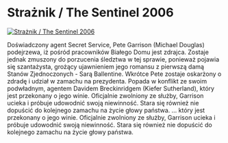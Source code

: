 Strażnik / The Sentinel 2006 
=============
[![Strażnik / The Sentinel 2006 ](http://vidos.pl/images/player.gif)](http://vidos.pl/straznik-the-sentinel-2006)

 Doświadczony agent Secret Service, Pete Garrison (Michael Douglas) podejrzewa, iż pośród pracowników Białego Domu jest zdrajca. Zostaje jednak zmuszony do porzucenia śledztwa w tej sprawie, ponieważ pojawia się szantażysta, grożący ujawnieniem jego romansu z pierwszą damą Stanów Zjednoczonych - Sarą Ballentine. Wkrótce Pete zostaje oskarżony o zdradę i udział w zamachu na prezydenta. Popada w konflikt ze swoim podwładnym, agentem Davidem Breckinridgem (Kiefer Sutherland), który jest przekonany o jego winie. Oficjalnie zwolniony ze służby, Garrison ucieka i próbuje udowodnić swoją niewinność. Stara się również nie dopuścić do kolejnego zamachu na życie głowy państwa.  ... który jest przekonany o jego winie. Oficjalnie zwolniony ze służby, Garrison ucieka i próbuje udowodnić swoją niewinność. Stara się również nie dopuścić do kolejnego zamachu na życie głowy państwa.
